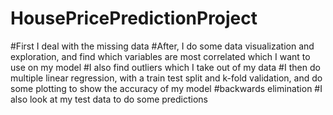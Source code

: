 # HousePricePredictionProject

#First I deal with the missing data
#After, I do some data visualization and exploration, and find which variables are most correlated which I want to use on my model
#I also find outliers which I take out of my data
#I then do multiple linear regression, with a train test split and k-fold validation, and do some plotting to show the accuracy of my model
#backwards elimination
#I also look at my test data to do some predictions
